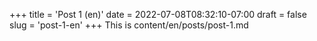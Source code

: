 +++
title = 'Post 1 (en)'
date = 2022-07-08T08:32:10-07:00
draft = false
slug = 'post-1-en'
+++
This is content/en/posts/post-1.md
